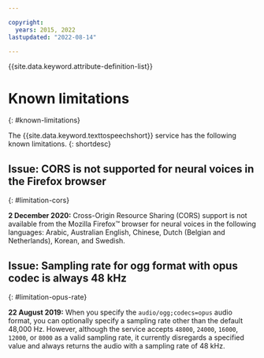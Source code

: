 ```yaml
---

copyright:
  years: 2015, 2022
lastupdated: "2022-08-14"

---
```


{{site.data.keyword.attribute-definition-list}}

# Known limitations
{: #known-limitations}

The {{site.data.keyword.texttospeechshort}} service has the following known limitations.
{: shortdesc}

## Issue: CORS is not supported for neural voices in the Firefox browser
{: #limitation-cors}

**2 December 2020:** Cross-Origin Resource Sharing (CORS) support is not available from the Mozilla Firefox™ browser for neural voices in the following languages: Arabic, Australian English, Chinese, Dutch (Belgian and Netherlands), Korean, and Swedish.

## Issue: Sampling rate for ogg format with opus codec is always 48 kHz
{: #limitation-opus-rate}

**22 August 2019:** When you specify the `audio/ogg;codecs=opus` audio format, you can optionally specify a sampling rate other than the default 48,000 Hz. However, although the service accepts `48000`, `24000`, `16000`, `12000`, or `8000` as a valid sampling rate, it currently disregards a specified value and always returns the audio with a sampling rate of 48 kHz.
